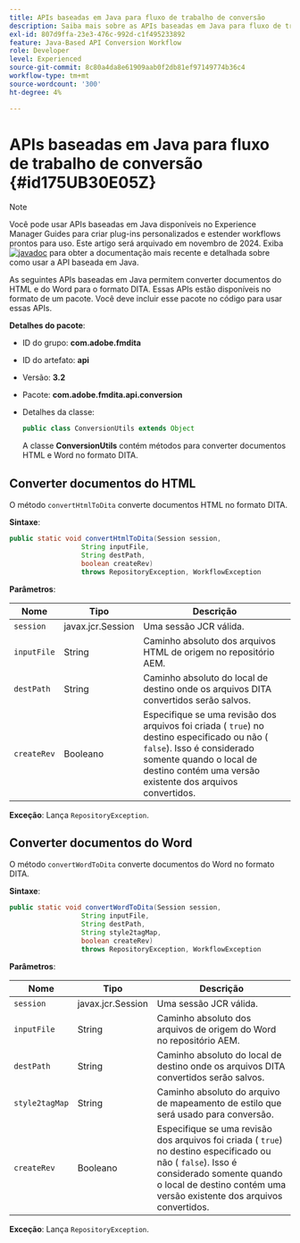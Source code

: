 ```yaml
---
title: APIs baseadas em Java para fluxo de trabalho de conversão
description: Saiba mais sobre as APIs baseadas em Java para fluxo de trabalho de conversão
exl-id: 807d9ffa-23e3-476c-992d-c1f495233892
feature: Java-Based API Conversion Workflow
role: Developer
level: Experienced
source-git-commit: 8c80a4da8e61909aab0f2db81ef97149774b36c4
workflow-type: tm+mt
source-wordcount: '300'
ht-degree: 4%

---
```


# APIs baseadas em Java para fluxo de trabalho de conversão {#id175UB30E05Z}

>[!NOTE]
>
> Você pode usar APIs baseadas em Java disponíveis no Experience Manager Guides para criar plug-ins personalizados e estender workflows prontos para uso. Este artigo será arquivado em novembro de 2024.
> Exiba [![javadoc](https://javadoc.io/badge2/com.adobe.aem/aem-guides-sdk-api/javadoc.svg)](https://javadoc.io/doc/com.adobe.aem/aem-guides-sdk-api) para obter a documentação mais recente e detalhada sobre como usar a API baseada em Java.




As seguintes APIs baseadas em Java permitem converter documentos do HTML e do Word para o formato DITA. Essas APIs estão disponíveis no formato de um pacote. Você deve incluir esse pacote no código para usar essas APIs.

**Detalhes do pacote**:

- ID do grupo: **com.adobe.fmdita**

- ID do artefato: **api**

- Versão: **3.2**

- Pacote: **com.adobe.fmdita.api.conversion**

- Detalhes da classe:

  ```JAVA
  public class ConversionUtils extends Object
  ```

  A classe **ConversionUtils** contém métodos para converter documentos HTML e Word no formato DITA.


## Converter documentos do HTML

O método `convertHtmlToDita` converte documentos HTML no formato DITA.

**Sintaxe**:

```JAVA
public static void convertHtmlToDita(Session session, 
                  String inputFile, 
                  String destPath, 
                  boolean createRev) 
                  throws RepositoryException, WorkflowException
```

**Parâmetros**:

| Nome | Tipo | Descrição |
|----|----|-----------|
| `session` | javax.jcr.Session | Uma sessão JCR válida. |
| `inputFile` | String | Caminho absoluto dos arquivos HTML de origem no repositório AEM. |
| `destPath` | String | Caminho absoluto do local de destino onde os arquivos DITA convertidos serão salvos. |
| `createRev` | Booleano | Especifique se uma revisão dos arquivos foi criada \( `true`\) no destino especificado ou não \( `false`\). Isso é considerado somente quando o local de destino contém uma versão existente dos arquivos convertidos. |

**Exceção**:
Lança `RepositoryException`.

## Converter documentos do Word

O método ``convertWordToDita`` converte documentos do Word no formato DITA.

**Sintaxe**:

```JAVA
public static void convertWordToDita(Session session, 
                  String inputFile,
                  String destPath, 
                  String style2tagMap, 
                  boolean createRev) 
                  throws RepositoryException, WorkflowException
```

**Parâmetros**:

| Nome | Tipo | Descrição |
|----|----|-----------|
| `session` | javax.jcr.Session | Uma sessão JCR válida. |
| `inputFile` | String | Caminho absoluto dos arquivos de origem do Word no repositório AEM. |
| `destPath` | String | Caminho absoluto do local de destino onde os arquivos DITA convertidos serão salvos. |
| `style2tagMap` | String | Caminho absoluto do arquivo de mapeamento de estilo que será usado para conversão. |
| `createRev` | Booleano | Especifique se uma revisão dos arquivos foi criada \( `true`\) no destino especificado ou não \( `false`\). Isso é considerado somente quando o local de destino contém uma versão existente dos arquivos convertidos. |

**Exceção**:
Lança `RepositoryException`.
